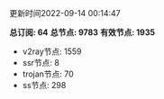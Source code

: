 更新时间2022-09-14 00:14:47

**总订阅: 64**
**总节点: 9783**
**有效节点: 1935**
- v2ray节点: 1559
- ssr节点: 8
- trojan节点: 70
- ss节点: 298
